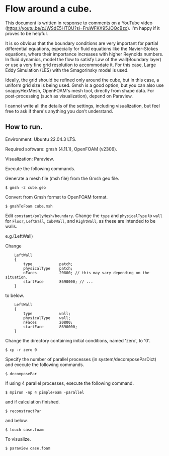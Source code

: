 # Flow around a cube.

This document is written in response to comments on a YouTube video (https://youtu.be/zJWSdE5HTOU?si=FruWFKX95JOQcBzo). I'm happy if it proves to be helpful.

It is so obvious that the boundary conditions are very important for partial differential equations, especially for fluid equations like the Navier-Stokes equations, where their importance increases with higher Reynolds numbers. In fluid dynamics, model the flow to satisfy Law of the wall(Boundary layer) or use a very fine grid resolution to accommodate it. For this case, Large Eddy Simulation (LES) with the Smagorinsky model is used.

Ideally, the grid should be refined only around the cube, but in this case, a uniform grid size is being used. Gmsh is a good option, but you can also use snappyHexMesh, OpenFOAM's mesh tool, directly from shape data. For post-processing (such as visualization), depend on Paraview.

I cannot write all the details of the settings, including visualization, but feel free to ask if there's anything you don't understand.

## How to run.

Environment: Ubuntu 22.04.3 LTS.

Required software: gmsh (4.11.1), OpenFOAM (v2306).

Visualization: Paraview.

Execute the following commands.

Generate a mesh file (msh file) from the Gmsh geo file.

```
$ gmsh -3 cube.geo
```

Convert from Gmsh format to OpenFOAM format.

```
$ gmshToFoam cube.msh
```

Edit `constant/polyMesh/boundary`. Change the `type` and `physicalType` to `wall` for `Floor`, `LeftWall`, `CubeWall`, and `RightWall`, as these are intended to be walls.

e.g.(LeftWall)

Change

```
    LeftWall
    {
        type            patch;
        physicalType    patch;
        nFaces          20800; // this may vary depending on the situation.
        startFace       8690000; // ...
    }
```

to below.

```
    LeftWall
    {
        type            wall;
        physicalType    wall;
        nFaces          20800;
        startFace       8690000;
    }
```

Change the directory containing initial conditions, named 'zero', to '0'.

```
$ cp -r zero 0
```

Specify the number of parallel processes (in system/decomposeParDict) and execute the following commands.

```
$ decomposePar
```

If using 4 parallel processes, execute the following command.

```
$ mpirun -np 4 pimpleFoam -parallel
```

and if calculation finished.

```
$ reconstructPar
```

and below.

```
$ touch case.foam
```

To visualize.

```
$ paraview case.foam
```
